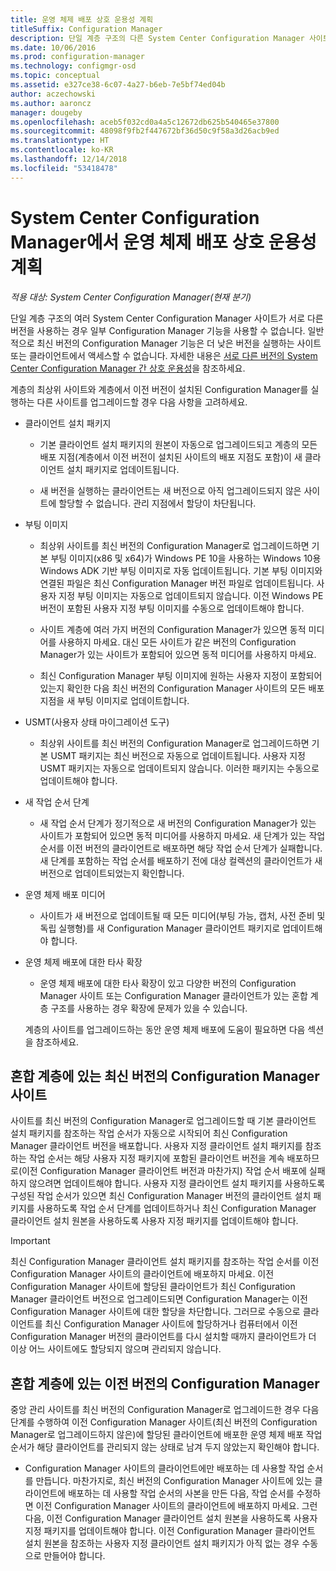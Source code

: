 ```yaml
---
title: 운영 체제 배포 상호 운용성 계획
titleSuffix: Configuration Manager
description: 단일 계층 구조의 다른 System Center Configuration Manager 사이트가 서로 다른 버전을 사용하는 경우 상호 운용성 문제를 고려해야 합니다.
ms.date: 10/06/2016
ms.prod: configuration-manager
ms.technology: configmgr-osd
ms.topic: conceptual
ms.assetid: e327ce38-6c07-4a27-b6eb-7e5bf74ed04b
author: aczechowski
ms.author: aaroncz
manager: dougeby
ms.openlocfilehash: aceb5f032cd0a4a5c12672db625b540465e37800
ms.sourcegitcommit: 48098f9fb2f447672bf36d50c9f58a3d26acb9ed
ms.translationtype: HT
ms.contentlocale: ko-KR
ms.lasthandoff: 12/14/2018
ms.locfileid: "53418478"
---
```

# <a name="planning-for-operating-system-deployment-interoperability-in-system-center-configuration-manager"></a>System Center Configuration Manager에서 운영 체제 배포 상호 운용성 계획

*적용 대상: System Center Configuration Manager(현재 분기)*

단일 계층 구조의 여러 System Center Configuration Manager 사이트가 서로 다른 버전을 사용하는 경우 일부 Configuration Manager 기능을 사용할 수 없습니다. 일반적으로 최신 버전의 Configuration Manager 기능은 더 낮은 버전을 실행하는 사이트 또는 클라이언트에서 액세스할 수 없습니다. 자세한 내용은 [서로 다른 버전의 System Center Configuration Manager 간 상호 운용성](../../core/plan-design/hierarchy/interoperability-between-different-versions.md)을 참조하세요.  

 계층의 최상위 사이트와 계층에서 이전 버전이 설치된 Configuration Manager를 실행하는 다른 사이트를 업그레이드할 경우 다음 사항을 고려하세요.  

- 클라이언트 설치 패키지  

  -   기본 클라이언트 설치 패키지의 원본이 자동으로 업그레이드되고 계층의 모든 배포 지점(계층에서 이전 버전이 설치된 사이트의 배포 지점도 포함)이 새 클라이언트 설치 패키지로 업데이트됩니다.  

  -   새 버전을 실행하는 클라이언트는 새 버전으로 아직 업그레이드되지 않은 사이트에 할당할 수 없습니다. 관리 지점에서 할당이 차단됩니다.  

- 부팅 이미지  

  -   최상위 사이트를 최신 버전의 Configuration Manager로 업그레이드하면 기본 부팅 이미지(x86 및 x64)가 Windows PE 10을 사용하는 Windows 10용 Windows ADK 기반 부팅 이미지로 자동 업데이트됩니다. 기본 부팅 이미지와 연결된 파일은 최신 Configuration Manager 버전 파일로 업데이트됩니다. 사용자 지정 부팅 이미지는 자동으로 업데이트되지 않습니다. 이전 Windows PE 버전이 포함된 사용자 지정 부팅 이미지를 수동으로 업데이트해야 합니다.  

  -   사이트 계층에 여러 가지 버전의 Configuration Manager가 있으면 동적 미디어를 사용하지 마세요. 대신 모든 사이트가 같은 버전의 Configuration Manager가 있는 사이트가 포함되어 있으면 동적 미디어를 사용하지 마세요.  

  -   최신 Configuration Manager 부팅 이미지에 원하는 사용자 지정이 포함되어 있는지 확인한 다음 최신 버전의 Configuration Manager 사이트의 모든 배포 지점을 새 부팅 이미지로 업데이트합니다.  

- USMT(사용자 상태 마이그레이션 도구)  

  -   최상위 사이트를 최신 버전의 Configuration Manager로 업그레이드하면 기본 USMT 패키지는 최신 버전으로 자동으로 업데이트됩니다. 사용자 지정 USMT 패키지는 자동으로 업데이트되지 않습니다. 이러한 패키지는 수동으로 업데이트해야 합니다.  

- 새 작업 순서 단계  

  -   새 작업 순서 단계가 정기적으로 새 버전의 Configuration Manager가 있는 사이트가 포함되어 있으면 동적 미디어를 사용하지 마세요. 새 단계가 있는 작업 순서를 이전 버전의 클라이언트로 배포하면 해당 작업 순서 단계가 실패합니다. 새 단계를 포함하는 작업 순서를 배포하기 전에 대상 컬렉션의 클라이언트가 새 버전으로 업데이트되었는지 확인합니다.  

- 운영 체제 배포 미디어  

  -   사이트가 새 버전으로 업데이트될 때 모든 미디어(부팅 가능, 캡처, 사전 준비 및 독립 실행형)를 새 Configuration Manager 클라이언트 패키지로 업데이트해야 합니다.  

- 운영 체제 배포에 대한 타사 확장  

  -   운영 체제 배포에 대한 타사 확장이 있고 다양한 버전의 Configuration Manager 사이트 또는 Configuration Manager 클라이언트가 있는 혼합 계층 구조를 사용하는 경우 확장에 문제가 있을 수 있습니다.  

  계층의 사이트를 업그레이드하는 동안 운영 체제 배포에 도움이 필요하면 다음 섹션을 참조하세요.  

## <a name="latest-version-of-configuration-manager-sites-in-a-mixed-hierarchy"></a>혼합 계층에 있는 최신 버전의 Configuration Manager 사이트  
 사이트를 최신 버전의 Configuration Manager로 업그레이드할 때 기본 클라이언트 설치 패키지를 참조하는 작업 순서가 자동으로 시작되어 최신 Configuration Manager 클라이언트 버전을 배포합니다. 사용자 지정 클라이언트 설치 패키지를 참조하는 작업 순서는 해당 사용자 지정 패키지에 포함된 클라이언트 버전을 계속 배포하므로(이전 Configuration Manager 클라이언트 버전과 마찬가지) 작업 순서 배포에 실패하지 않으려면 업데이트해야 합니다. 사용자 지정 클라이언트 설치 패키지를 사용하도록 구성된 작업 순서가 있으면 최신 Configuration Manager 버전의 클라이언트 설치 패키지를 사용하도록 작업 순서 단계를 업데이트하거나 최신 Configuration Manager 클라이언트 설치 원본을 사용하도록 사용자 지정 패키지를 업데이트해야 합니다.  

> [!IMPORTANT]  
>  최신 Configuration Manager 클라이언트 설치 패키지를 참조하는 작업 순서를 이전 Configuration Manager 사이트의 클라이언트에 배포하지 마세요. 이전 Configuration Manager 사이트에 할당된 클라이언트가 최신 Configuration Manager 클라이언트 버전으로 업그레이드되면 Configuration Manager는 이전 Configuration Manager 사이트에 대한 할당을 차단합니다. 그러므로 수동으로 클라이언트를 최신 Configuration Manager 사이트에 할당하거나 컴퓨터에서 이전 Configuration Manager 버전의 클라이언트를 다시 설치할 때까지 클라이언트가 더 이상 어느 사이트에도 할당되지 않으며 관리되지 않습니다.  

## <a name="older-versions-of-configuration-manager-in-a-mixed-hierarchy"></a>혼합 계층에 있는 이전 버전의 Configuration Manager  
 중앙 관리 사이트를 최신 버전의 Configuration Manager로 업그레이드한 경우 다음 단계를 수행하여 이전 Configuration Manager 사이트(최신 버전의 Configuration Manager로 업그레이드하지 않은)에 할당된 클라이언트에 배포한 운영 체제 배포 작업 순서가 해당 클라이언트를 관리되지 않는 상태로 남겨 두지 않았는지 확인해야 합니다.  

-   Configuration Manager 사이트의 클라이언트에만 배포하는 데 사용할 작업 순서를 만듭니다. 마찬가지로, 최신 버전의 Configuration Manager 사이트에 있는 클라이언트에 배포하는 데 사용할 작업 순서의 사본을 만든 다음, 작업 순서를 수정하면 이전 Configuration Manager 사이트의 클라이언트에 배포하지 마세요. 그런 다음, 이전 Configuration Manager 클라이언트 설치 원본을 사용하도록 사용자 지정 패키지를 업데이트해야 합니다. 이전 Configuration Manager 클라이언트 설치 원본을 참조하는 사용자 지정 클라이언트 설치 패키지가 아직 없는 경우 수동으로 만들어야 합니다.  
